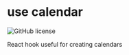 # use calendar
![GitHub license](https://img.shields.io/github/license/yet3/use-calendar?style=flat)

React hook useful for creating calendars
